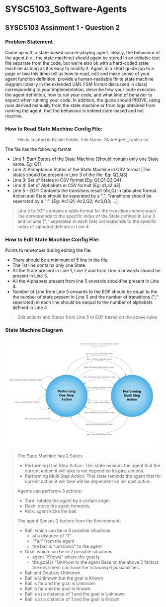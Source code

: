 # SYSC5103_Software-Agents
## SYSC5103 Assinment 1 - Question 2

### Problem Statement
Come up with a state-based soccer-playing agent. Ideally, the behaviour of the agent (i.e., the state machine) should again be stored in an editable text file separate from the code, but we're also ok with a hard-coded state machine as long as it is easy to modify it. Again, in a short guide (up to a page or two this time) tell us how to read, edit and make sense of your agent function definition, provide a human-readable finite state machine diagram (ideally in the extended UML FSM format discussed in class) corresponding to your implementation, describe how your code executes the agent definition, how to run your code, and what kind of behavior to expect when running your code. In addition, the guide should PROVE, using runs derived manually from the state machine or from logs obtained from running the agent, that the behaviour is indeed state-based and not reactive.  

### How to Read State Machine Config File:
> File is located in Krislet Folder. 
> File Name: StateAgent_Table.csv

The file has the following format
* Line 1: Start States of the State Machine [Should contain only one State name. Eg: Q1]
* Line 2: Acceptance States of the State Machine in CSV format [The states should be present in Line 3 of the file. Eg: Q2,Q3]
* Line 3: Set of States in CSV format [Eg: Q1,Q1,Q3,Q4]
* Line 4: Set of Alphabets in CSV format [Eg: a1,a2,a3]
* Line 5 - EOF: Containts the transitons result (Ac,Q) in tabulated format. Action and State should be seperated by a ",". Transitions should be seperated by a ";". [Eg: Ac1,Q1; Ac2,Q2; Ac3,Q3; ...]
> Line 5 to EOF contains a table format for the transitions where each line corresponds to the specific index of the State defined in Line 3 and colums (";" seperated in each line) correstponds to the specific index of alphabet definde in Line 4

### How to Edit State Machine Config File:
Points to remember during editing the file:
* There should be a minimum of 5 line in the file.
* The 1st line contains only one State.
* All the State present in Line 1, Line 2 and from Line 5 onwards should be present in Line 3.
* All the Alphabets present from line 5 onwards should be present in Line 4.
* Number of Line from Line 5 onwards to the EOF should be equal to the the number of state present in Line 3 and the number of transitions (";" seperated) in each line should be eaqual to the number of alphabets defined in Line 4
> Edit actions and States from Line 5 to EOF based on the above rules.

### State Machine Diagram
![State Machine](https://raw.githubusercontent.com/AbdulMutakabbir/SYSC5103_Software-Agents/assignment_1_q2/assets/Software_Agents%20-%20State_Based_Agents.svg)

> The State Machine has 2 States
> * Performing One Step Action: This state reminds the agent that the current action it will take is not depend on its past actions.
> * Performing Multi Step Action: This state reminds the agent that thr current action it will take will be dependent on his past action.

> Agents can performs 3 actions:
> * Turn: rotates the agent by a certain angel.
> * Dash: move the agent forwards.
> * Kick: agent kicks the ball.

> The agent Senses 2 factors from the Envirenment:
> * Ball: which can be in 3 possible situations
>   * at a distance of "1" 
>   * "Far" from the agent
>   * the ball is "unknown" to the agent
> * Goal: which can be in 2 possible situations
>   * agent "Knows" where the goal is
>   * the goal is "UnKnow to the agent
> Base on the above 2 factors the envirment can have the following 6 possabilities.
> * Ball and Goal are Unknown
> * Ball is Unknown but the goal is Known
> * Ball is far and the goal is Unknown
> * Ball is far and the goal is Known 
> * Ball is at a distance of 1 and the goal is Unknown
> * Ball is at a distance of 1 and the goal is Known